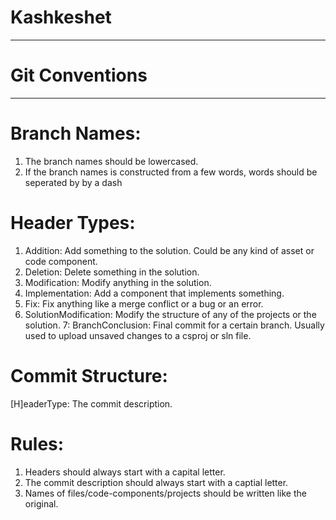 # Kashkeshet
--------------------
# Git Conventions
--------------------

# Branch Names:
1. The branch names should be lowercased.
2. If the branch names is constructed from a few words, words should be seperated by by a dash

# Header Types:
1. Addition: Add something to the solution. Could be any kind of asset or code component.
2. Deletion: Delete something in the solution.
3. Modification: Modify anything in the solution.
4. Implementation: Add a component that implements something.
5. Fix: Fix anything like a merge conflict or a bug or an error.
6. SolutionModification: Modify the structure of any of the projects or the solution.
7: BranchConclusion: Final commit for a certain branch. Usually used to upload unsaved changes to a csproj or sln file.

# Commit Structure:
[H]eaderType: The commit description.

# Rules:
1. Headers should always start with a capital letter.
2. The commit description should always start with a captial letter.
3. Names of files/code-components/projects should be written like the original.